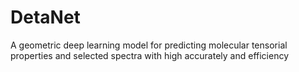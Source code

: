 # DetaNet
A geometric deep learning model for predicting molecular tensorial properties and selected spectra with high accurately and efficiency
